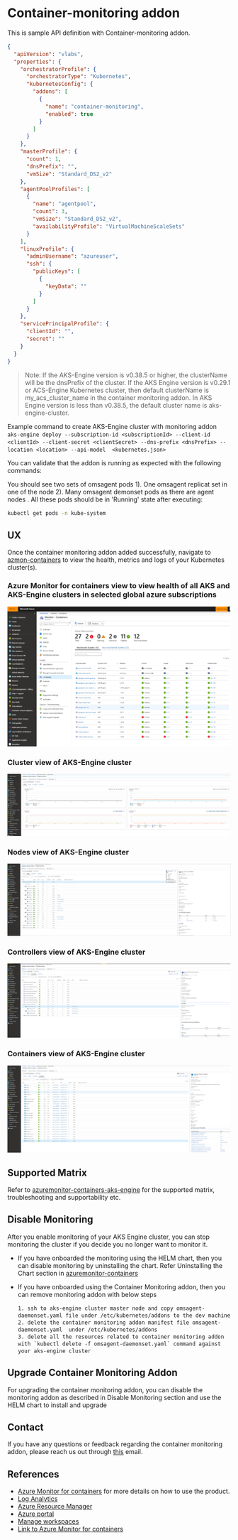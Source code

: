 # Container-monitoring addon

This is sample API definition with Container-monitoring addon.

```json
{
  "apiVersion": "vlabs",
  "properties": {
    "orchestratorProfile": {
      "orchestratorType": "Kubernetes",
      "kubernetesConfig": {
        "addons": [
          {
            "name": "container-monitoring",
            "enabled": true
          }
        ]
      }
    },
    "masterProfile": {
      "count": 1,
      "dnsPrefix": "",
      "vmSize": "Standard_DS2_v2"
    },
    "agentPoolProfiles": [
      {
        "name": "agentpool",
        "count": 3,
        "vmSize": "Standard_DS2_v2",
        "availabilityProfile": "VirtualMachineScaleSets"
      }
    ],
    "linuxProfile": {
      "adminUsername": "azureuser",
      "ssh": {
        "publicKeys": [
          {
            "keyData": ""
          }
        ]
      }
    },
    "servicePrincipalProfile": {
      "clientId": "",
      "secret": ""
    }
  }
}

```
> Note: If the AKS-Engine version is v0.38.5 or higher, the clusterName will be the dnsPrefix of the cluster. If the AKS Engine version is v0.29.1 or ACS-Engine Kubernetes cluster, then default clusterName is my_acs_cluster_name in the container monitoring addon. In  AKS Engine version is less than v0.38.5, the default cluster name is aks-engine-cluster.

Example command to create AKS-Engine cluster with monitoring addon
`aks-engine deploy --subscription-id <subscriptionId> --client-id <clientId> --client-secret <clientSecret> --dns-prefix <dnsPrefix> --location <location> --api-model  <kubernetes.json>`

You can validate that the addon is running as expected with the following commands:

You should see two sets of omsagent pods 1). One omsagent replicat set in one of the node 2). Many omsagent demonset pods as there are agent nodes .
All these pods should be in 'Running' state after executing:

```bash
kubectl get pods -n kube-system
```

## UX

Once the container monitoring addon added successfully, navigate to [azmon-containers](https://aka.ms/azmon-containers) to view the health, metrics and logs of your Kubernetes cluster(s).

### Azure Monitor for containers view to view health of all AKS and AKS-Engine clusters in selected global azure subscriptions
![Image of Azure Monitor for containers](../../../docs/static/img/azure_monitor_aks_engine.png)

### Cluster view of AKS-Engine cluster
![Image of Azure Monitor for containers](../../../docs/static/img/azure_monitor_aks_engine1.png)

### Nodes view of AKS-Engine cluster
![Image of Azure Monitor for containers](../../../docs/static/img/azure_monitor_aks_engine2.png)

### Controllers view of AKS-Engine cluster
![Image of Azure Monitor for containers](../../../docs/static/img/azure_monitor_aks_engine3.png)

### Containers view of AKS-Engine cluster
![Image of Azure Monitor for containers](../../../docs/static/img/azure_monitor_aks_engine4.png)

## Supported Matrix

 Refer to [azuremonitor-containers-aks-engine](https://github.com/Microsoft/OMS-docker/blob/aks-engine/README.md) for the supported matrix, troubleshooting and supportability etc.

## Disable Monitoring

After you enable monitoring of your AKS Engine cluster, you can stop monitoring the cluster if you decide you no longer want to monitor it.

- If you have onboarded the monitoring using the HELM chart, then you can disable monitoring by uninstalling the chart. Refer Uninstalling the Chart section in [azuremonitor-containers](https://github.com/helm/charts/tree/master/incubator/azuremonitor-containers)

- If you have onboarded using the Container Monitoring addon, then you can remove monitoring addon with below steps

      1. ssh to aks-engine cluster master node and copy omsagent-daemonset.yaml file under /etc/kubernetes/addons to the dev machine
      2. delete the container monitoring addon manifest file omsagent-daemonset.yaml  under /etc/kubernetes/addons
      3. delete all the resources related to container monitoring addon with `kubectl delete -f omsagent-daemonset.yaml` command against your aks-engine cluster

## Upgrade Container Monitoring Addon

For upgrading the container monitoring addon, you can disable the monitoring addon as described in Disable Monitoring section and use the HELM chart to install and upgrade


## Contact

If you have any questions or feedback regarding the container monitoring addon, please reach us out through [this](mailto:askcoin@microsoft.com) email.

## References

- [Azure Monitor for containers](https://docs.microsoft.com/en-us/azure/azure-monitor/insights/container-insights-overview) for  more details on how to use the product.
- [Log Analytics](https://docs.microsoft.com/en-us/azure/azure-monitor/log-query/log-query-overview)
- [Azure Resource Manager](https://docs.microsoft.com/en-us/azure/azure-monitor/platform/template-workspace-configuration)
- [Azure portal](https://docs.microsoft.com/en-us/azure/azure-monitor/learn/quick-create-workspace)
- [Manage workspaces](https://docs.microsoft.com/en-us/azure/azure-monitor/platform/manage-access)
- [Link to Azure Monitor for containers](https://aka.ms/azmon-containers)
